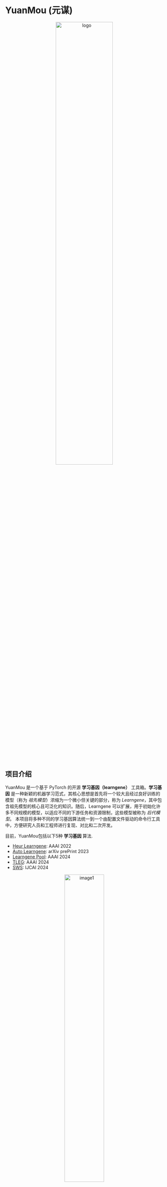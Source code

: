 # YuanMou (元谋)

<p align="center">
  <img src="./sources/logo.jpg" alt="logo" width="60%"/>
</p>



## 项目介绍

YuanMou 是一个基于 PyTorch 的开源 **学习基因（learngene）** 工具箱。**学习基因** 是一种新颖的机器学习范式，其核心思想是首先将一个较大且经过良好训练的模型（称为 *祖先模型*）浓缩为一个微小但关键的部分，称为 *Learngene*，其中包含祖先模型的核心且可泛化的知识。随后，Learngene 可以扩展，用于初始化许多不同规模的模型，以适应不同的下游任务和资源限制，这些模型被称为 *后代模型*。
本项目将多种不同的学习基因算法统一到一个由配置文件驱动的命令行工具中，方便研究人员和工程师进行复现、对比和二次开发。

目前，YuanMou包括以下5种 **学习基因** 算法.

+ [Heur Learngene]( https://arxiv.org/abs/2106.06788): AAAI 2022
+ [Auto Learngene](https://arxiv.org/abs/2305.02279): arXiv prePrint 2023
+ [Learngene Pool](https://arxiv.org/abs/2312.05743): AAAI 2024
+ [TLEG](https://arxiv.org/abs/2312.05614): AAAI 2024
+ [SWS](https://arxiv.org/abs/2404.16897): IJCAI 2024

<p align="center">
  <img src="./sources/fig1.png" alt="image1" width="50%"/>
</p>


## 项目优势

我们分别在当前广为人知的大型语言模型 [**Llama2-7B**](https://ai.meta.com/llama/) 上应用了Heur Learngene 和Auto Learngene, 并以原始的 [LoRa](https://arxiv.org/abs/2106.09685) 作为基线, 展示了 **学习基因** 具有以下优势：

+ ### 更好的模型表现

  通过采用Heur Learngene 和Auto Learngene，在大型语言模型上进行相同数量的训练轮次微调，可以带来性能提升。

<p align="center">
  <img src="./sources/fig2.jpg" alt="image2" width="40%"/>
</p>




+ ### 更快的收敛速度

 通过采用Heur Learngene 和Auto Learngene，大型语言模型收敛所需的训练轮次分别减少了 **30%** 和 **40%** 。.

<p align="center">
  <img src="./sources/fig3.jpg" alt="image3" width="40%"/>
</p>




+ ### 更少的GPU时间

 通过使用 Heur Learngene 和 Auto Learngene，对大型语言模型进行微调所需的 GPU 时间分别减少了 30% 和 40%，从而降低了资源成本。

<p align="center">
  <img src="./sources/fig4.jpg" alt="image4" width="40%"/>
</p>




+ ### 更少的训练样本

  通过使用 Heur Learngene 和 Auto Learngene，对大型语言模型进行微调所需的训练数据量分别仅为 60% 和 50%，从而进一步降低了资源成本。

<p align="center">
  <img src="./sources/fig5.jpg" alt="image5" width="40%"/>
</p>



## 核心特性

- **:gear: 配置驱动**: 所有的实验参数，包括模型类型、数据集路径、超参数等，都通过 `.yaml` 配置文件进行管理，无需修改任何代码。
- **:package: 模块化设计**: 每种学习基因算法（例如 `heur_vgg` 或 `tleg_vit`）被封装在独立的模块中，代码结构清晰，互不干扰。
- **:rocket: 高度可扩展**: 框架设计允许轻松添加新的算法。只需在 `src/learngene/` 目录下创建一个新的模块，并编写相应的配置文件即可。
- **:computer: 统一的命令行接口**: 所有操作都通过唯一的命令行入口 `scripts/learngene` 完成，命令包括 `train`（训练祖先）, 和 `adapt`（适配后代）。

## 安装

1.  克隆本仓库:
    ```bash
    git clone https://github.com/your-username/learngene-toolkit.git
    cd learngene-toolkit
    ```

2.  (推荐) 创建并激活conda虚拟环境:
    ```bash
    conda create -n learngene python=3.8 -y
    conda activate learngene
    ```

3.  安装依赖:
    ```bash
    pip install -r requirements.txt
    ```

## 快速开始

所有操作都通过 `scripts/learngene` 命令行工具进行。首次使用前，请为其赋予执行权限：
```bash
chmod +x ./scripts/learngene
```
#### 示例1: 运行 heur_vgg 算法流程
这是一个基于VGG架构的传统学习基因算法。

1. 准备配置文件
打开 configs/ancestor_heur_vgg.yaml，修改 DATASET.PATH 为您的 "continualdataset" 路径。
打开 configs/descendant_heur_vgg.yaml，修改 DATASET.PATH 为您的 "inheritabledataset" 路径，并确保 GENE.ANCESTOR_MODEL_PATH 指向祖先模型的输出目录。

2. 训练祖先模型

```bash
./scripts/learngene train --config configs/ancestor_heur_vgg.yaml
```
训练完成后，模型将保存在 outputs/heur_vgg/ancestor_model (或您在配置中指定的其他位置)。

#### 示例2: 运行 tleg_vit 算法流程 

这是一个基于Vision Transformer和线性扩展思想的更现代、更强大的算法。

1. 准备配置文件
打开 configs/ancestor_tleg_vit.yaml，修改 DATASET.PATH 为您数据集 (如CIFAR-100) 的根路径。
打开 configs/descendant_tleg_vit.yaml，同样修改数据集路径，并确保 MODEL.LOAD_GENE 指向祖先模型训练后生成的 checkpoint.pth 文件。

2. 训练祖先模型 (即学习基因)

```bash
./scripts/learngene train --config configs/ancestor_tleg_vit.yaml
```

训练完成后，包含学习基因的模型 (checkpoint.pth) 将保存在 outputs/tleg_vit/ancestor_aux_tiny。
3. 适配不同深度的后代模型

您可以修改 configs/descendant_tleg_vit.yaml 中的 MODEL.TYPE 来生成不同大小的后代模型，例如从 deit_tiny_patch16_224_L3 (3层) 到 deit_tiny_patch16_224_L12 (12层)。

```bash
# 假设我们想生成一个6层的后代模型
# 确认配置文件中 MODEL.TYPE 为 deit_tiny_patch16_224_L6
./scripts/learngene adapt --config configs/descendant_tleg_vit.yaml
```
最终适配好的模型将保存在 outputs/tleg_vit/descendant_deit_tiny_L6。

### 3. `scripts/` 目录下的内容

这里除了核心的 `learngene` 工具外，我们还会提供一系列模板化的 `.sh` 脚本，方便用户一键运行完整的实验流程。

#### `scripts/learngene` (不变，同上一个回答)
... (保持原样)

---

#### `scripts/README.md` (对 `scripts` 目录的说明)



## 引用

如果您希望在您的研究中引用我们的工具箱，请添加以下内容

<a name="HeurLearngene"></a>

```bibtex
@inproceedings{wang2021learngene,
   title={Learngene: From Open-World to Your Learning Task}, 
    author={Wang, Qiufeng and Geng, Xin and Lin, Shuxia and Xia, Shiyu and Qi, Lei and Xu, Ning},
   booktitle={AAAI}
   year={2022}
}
```

<a name="AutoLearngene"></a>

```bibtex
@misc{wang2023learngene,
      title={Learngene: Inheriting Condensed Knowledge from the Ancestry Model to Descendant Models}, 
     author={Qiufeng Wang and Xu Yang and Shuxia Lin and Jing Wang and Xin Geng},
     year={2023},
     eprint={2305.02279},
     archivePrefix={arXiv},
     primaryClass={cs.LG}
}
```

<a name="LearngenePool"></a>

```bibtex
@inproceedings{shi2024learngenepool,
  title={Building Variable-sized Models via Learngene Pool},
  author={Shi, Boyu and Xia, Shiyu and Yang, Xu and Chen, Haokun and Kou, Zhiqiang and Geng, Xin},
  booktitle={AAAI},
  year={2024}
}
```

<a name="TLEG"></a>

``` bibtex
@inproceedings{xia2024tleg,
  title={Transformer as Linear Expansion of Learngene},
  author={Xia, Shiyu and Zhang, Miaosen and Xu, Yang and Chen, Ruiming and Chen, Haokun and Xin, Geng},
  booktitle={AAAI},
  year={2024}
}
```



## 联系

如果您在使用该项目时遇见无法解决的问题，请发邮件.

213233931@seu.edu.cn

